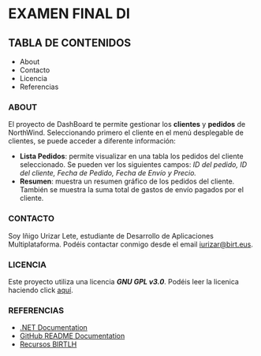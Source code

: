 # EXAMEN FINAL DI
## TABLA DE CONTENIDOS
- About
- Contacto
- Licencia
- Referencias

### ABOUT
El proyecto de DashBoard te permite gestionar los **clientes** y **pedidos** de NorthWind. Seleccionando primero el cliente en el menú desplegable de clientes, se puede acceder a diferente información:
- **Lista Pedidos**: permite visualizar en una tabla los pedidos del cliente seleccionado. Se pueden ver los siguientes campos: *ID del pedido, ID del cliente, Fecha de Pedido, Fecha de Envío y Precio.*
- **Resumen**: muestra un resumen gráfico de los pedidos del cliente. También se muestra la suma total de gastos de envío pagados por el cliente.

### CONTACTO
Soy Iñigo Urizar Lete, estudiante de Desarrollo de Aplicaciones Multiplataforma. Podéis contactar conmigo desde el email [iurizar@birt.eus](mailto:iurizar@birt.eus).

### LICENCIA
Este proyecto utiliza una licencia ***GNU GPL v3.0***. Podéis leer la licenica haciendo click [aquí](https://www.gnu.org/licenses/gpl-3.0.html).

### REFERENCIAS
- [.NET Documentation](https://docs.microsoft.com/es-es/dotnet/)
- [GitHub README Documentation](https://docs.github.com/es/github/writing-on-github/getting-started-with-writing-and-formatting-on-github/basic-writing-and-formatting-syntax)
- [Recursos BIRTLH](www.birt.eus)
